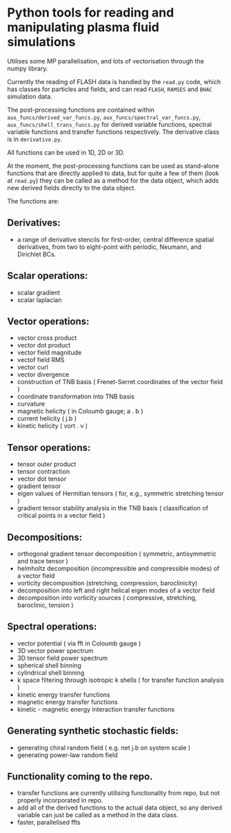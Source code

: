 # Python tools for reading and manipulating plasma fluid simulations

Utilises some MP parallelisation, and lots of vectorisation through the numpy library. 

Currently the reading of FLASH data is handled by the `read.py` code, which has classes for particles and fields, and can read `FLASH`, `RAMSES` and `BHAC` simulation data. 


The post-processing functions are contained within `aux_funcs/derived_var_funcs.py`, `aux_funcs/spectral_var_funcs.py`, `aux_funcs/shell_trans_funcs.py` for derived variable functions, spectral variable functions and transfer functions respectively. The derivative class is in `derivative.py`.

All functions can be used in 1D, 2D or 3D. 

At the moment, the post-processing functions can be used as stand-alone functions that are directly applied to data, but for quite a few of them (look at `read.py`) they can be called as a method for the data object, which adds new derived fields directly to the data object. 

The functions are:

## Derivatives:
* a range of derivative stencils for first-order, central difference spatial derivatives, from two to eight-point with periodic, Neumann, and Dirichlet BCs.

## Scalar operations:
* scalar gradient
* scalar laplacian

## Vector operations:
* vector cross product
* vector dot product
* vector field magnitude
* vectof field RMS
* vector curl
* vector divergence
* construction of TNB basis ( Frenet-Serret coordinates of the vector field ) 
* coordinate transformation into TNB basis
* curvature
* magnetic helicity ( in Coloumb gauge; a . b )
* current helicity ( j.b )
* kinetic helicity ( vort . v )

## Tensor operations:
* tensor outer product
* tensor contraction
* vector dot tensor
* gradient tensor
* eigen values of Hermitian tensors ( for, e.g., symmetric stretching tensor )
* gradient tensor stability analysis in the TNB basis ( classification of critical points in a vector field )

## Decompositions:
* orthogonal gradient tensor decomposition ( symmetric, antisymmetric and trace tensor )
* helmholtz decomposition (incompressible and compressible modes) of a vector field
* vorticity decomposition (stretching, compression, baroclinicity)
* decomposition into left and right helical eigen modes of a vector field
* decomposition into vorticity sources ( compressive, stretching, baroclinic, tension )

## Spectral operations:
* vector potential ( via fft in Coloumb gauge )
* 3D vector power spectrum
* 3D tensor field power spectrum
* spherical shell binning
* cylindrical shell binning
* k space filtering through isotropic k shells ( for transfer function analysis )
* kinetic energy transfer functions
* magnetic energy transfer functions
* kinetic - magnetic energy interaction transfer functions

## Generating synthetic stochastic fields:
* generating chiral random field ( e.g. net j.b on system scale )
* generating power-law random field

## Functionality coming to the repo.
* transfer functions are currently utilising functionality from repo, but not properly incorporated in repo.
* add all of the derived functions to the actual data object, so any derived variable can just be called as a method in the data class.
* faster, parallelised ffts
